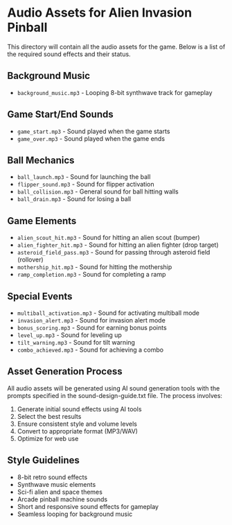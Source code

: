 # Audio Assets for Alien Invasion Pinball

This directory will contain all the audio assets for the game. Below is a list of the required sound effects and their status.

## Background Music
- `background_music.mp3` - Looping 8-bit synthwave track for gameplay

## Game Start/End Sounds
- `game_start.mp3` - Sound played when the game starts
- `game_over.mp3` - Sound played when the game ends

## Ball Mechanics
- `ball_launch.mp3` - Sound for launching the ball
- `flipper_sound.mp3` - Sound for flipper activation
- `ball_collision.mp3` - General sound for ball hitting walls
- `ball_drain.mp3` - Sound for losing a ball

## Game Elements
- `alien_scout_hit.mp3` - Sound for hitting an alien scout (bumper)
- `alien_fighter_hit.mp3` - Sound for hitting an alien fighter (drop target)
- `asteroid_field_pass.mp3` - Sound for passing through asteroid field (rollover)
- `mothership_hit.mp3` - Sound for hitting the mothership
- `ramp_completion.mp3` - Sound for completing a ramp

## Special Events
- `multiball_activation.mp3` - Sound for activating multiball mode
- `invasion_alert.mp3` - Sound for invasion alert mode
- `bonus_scoring.mp3` - Sound for earning bonus points
- `level_up.mp3` - Sound for leveling up
- `tilt_warning.mp3` - Sound for tilt warning
- `combo_achieved.mp3` - Sound for achieving a combo

## Asset Generation Process

All audio assets will be generated using AI sound generation tools with the prompts specified in the sound-design-guide.txt file. The process involves:

1. Generate initial sound effects using AI tools
2. Select the best results
3. Ensure consistent style and volume levels
4. Convert to appropriate format (MP3/WAV)
5. Optimize for web use

## Style Guidelines
- 8-bit retro sound effects
- Synthwave music elements
- Sci-fi alien and space themes
- Arcade pinball machine sounds
- Short and responsive sound effects for gameplay
- Seamless looping for background music
